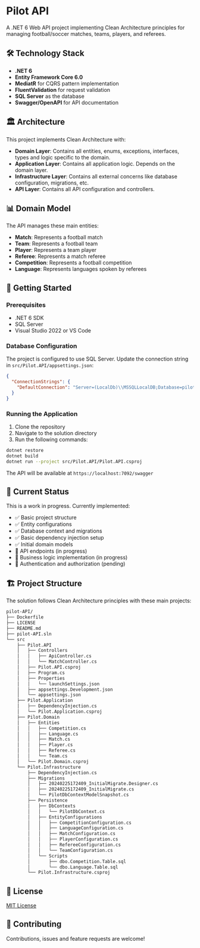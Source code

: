# Pilot API

A .NET 6 Web API project implementing Clean Architecture principles for managing football/soccer matches, teams, players, and referees.

## 🛠️ Technology Stack

- **.NET 6**
- **Entity Framework Core 6.0**
- **MediatR** for CQRS pattern implementation
- **FluentValidation** for request validation
- **SQL Server** as the database
- **Swagger/OpenAPI** for API documentation

## 🏛️ Architecture

This project implements Clean Architecture with:

- **Domain Layer**: Contains all entities, enums, exceptions, interfaces, types and logic specific to the domain.
- **Application Layer**: Contains all application logic. Depends on the domain layer.
- **Infrastructure Layer**: Contains all external concerns like database configuration, migrations, etc.
- **API Layer**: Contains all API configuration and controllers.

## 📊 Domain Model

The API manages these main entities:

- **Match**: Represents a football match
- **Team**: Represents a football team
- **Player**: Represents a team player
- **Referee**: Represents a match referee
- **Competition**: Represents a football competition
- **Language**: Represents languages spoken by referees

## 🚀 Getting Started

### Prerequisites

- .NET 6 SDK
- SQL Server
- Visual Studio 2022 or VS Code

### Database Configuration

The project is configured to use SQL Server. Update the connection string in `src/Pilot.API/appsettings.json`:

```json
{
  "ConnectionStrings": {
    "DefaultConnection": "Server=(LocalDb)\\MSSQLLocalDB;Database=pilot_db;Integrated Security=True;"
  }
}
```

### Running the Application

1. Clone the repository
2. Navigate to the solution directory
3. Run the following commands:

```bash
dotnet restore
dotnet build
dotnet run --project src/Pilot.API/Pilot.API.csproj
```

The API will be available at `https://localhost:7092/swagger`

## 🔄 Current Status

This is a work in progress. Currently implemented:

- ✅ Basic project structure
- ✅ Entity configurations
- ✅ Database context and migrations
- ✅ Basic dependency injection setup
- ✅ Initial domain models
- 🚧 API endpoints (in progress)
- 🚧 Business logic implementation (in progress)
- 🚧 Authentication and authorization (pending)

## 🏗️ Project Structure

The solution follows Clean Architecture principles with these main projects:

```bash
pilot-API/
├── Dockerfile
├── LICENSE
├── README.md
├── pilot-API.sln
└── src
    ├── Pilot.API
    │   ├── Controllers
    │   │   ├── ApiController.cs
    │   │   └── MatchController.cs
    │   ├── Pilot.API.csproj
    │   ├── Program.cs
    │   ├── Properties
    │   │   └── launchSettings.json
    │   ├── appsettings.Development.json
    │   └── appsettings.json
    ├── Pilot.Application
    │   ├── DependencyInjection.cs
    │   └── Pilot.Application.csproj
    ├── Pilot.Domain
    │   ├── Entities
    │   │   ├── Competition.cs
    │   │   ├── Language.cs
    │   │   ├── Match.cs
    │   │   ├── Player.cs
    │   │   ├── Referee.cs
    │   │   └── Team.cs
    │   └── Pilot.Domain.csproj
    └── Pilot.Infrastructure
        ├── DependencyInjection.cs
        ├── Migrations
        │   ├── 20240225172409_InitialMigrate.Designer.cs
        │   ├── 20240225172409_InitialMigrate.cs
        │   └── PilotDbContextModelSnapshot.cs
        ├── Persistence
        │   ├── DbContexts
        │   │   └── PilotDbContext.cs
        │   ├── EntityConfigurations
        │   │   ├── CompetitionConfiguration.cs
        │   │   ├── LanguageConfiguration.cs
        │   │   ├── MatchConfiguration.cs
        │   │   ├── PlayerConfiguration.cs
        │   │   ├── RefereeConfiguration.cs
        │   │   └── TeamConfiguration.cs
        │   └── Scripts
        │       ├── dbo.Competition.Table.sql
        │       └── dbo.Language.Table.sql
        └── Pilot.Infrastructure.csproj
```

## 📝 License

[MIT License](LICENSE)

## 🤝 Contributing

Contributions, issues and feature requests are welcome!
